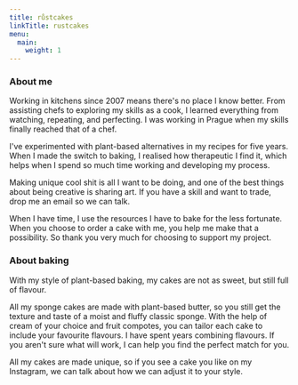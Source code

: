 ```yaml
---
title: růstcakes
linkTitle: rustcakes
menu:
  main:
    weight: 1
---
```

### About me

Working in kitchens since 2007 means there's no place I know better. From
assisting chefs to exploring my skills as a cook, I learned everything from
watching, repeating, and perfecting. I was working in Prague when my skills
finally reached that of a chef.

I've experimented with plant-based alternatives in my recipes for five
years. When I made the switch to baking, I realised how therapeutic I find it,
which helps when I spend so much time working and developing my process.

Making unique cool shit is all I want to be doing, and one of the best things
about being creative is sharing art. If you have a skill and want to trade, drop
me an email so we can talk.

When I have time, I use the resources I have to bake for the less
fortunate. When you choose to order a cake with me, you help me make that a
possibility. So thank you very much for choosing to support my project.

### About baking

With my style of plant-based baking, my cakes are not as sweet, but still full
of flavour.

All my sponge cakes are made with plant-based butter, so you still get the
texture and taste of a moist and fluffy classic sponge. With the help of cream
of your choice and fruit compotes, you can tailor each cake to include your
favourite flavours. I have spent years combining flavours. If you aren't sure
what will work, I can help you find the perfect match for you.

All my cakes are made unique, so if you see a cake you like on my Instagram, we
can talk about how we can adjust it to your style.
